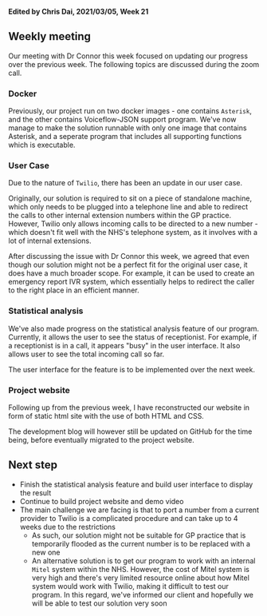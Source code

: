 **Edited by Chris Dai, 2021/03/05, Week 21**

## Weekly meeting
Our meeting with Dr Connor this week focused on updating our progress over the previous week. The following topics are discussed during the zoom call.

### Docker
Previously, our project run on two docker images - one contains `Asterisk`, and the other contains Voiceflow-JSON support program. We've now manage to make the solution runnable with only one image that contains Asterisk, and a seperate program that includes all supporting functions which is executable.

### User Case
Due to the nature of `Twilio`, there has been an update in our user case.

Originally, our solution is required to sit on a piece of standalone machine, which only needs to be plugged into a telephone line and able to redirect the calls to other internal extension numbers within the GP practice. However, Twilio only allows incoming calls to be directed to a new number - which doesn't fit well with the NHS's telephone system, as it involves with a lot of internal extensions. 

After discussing the issue with Dr Connor this week, we agreed that even though our solution might not be a perfect fit for the original user case, it does have a much broader scope. For example, it can be used to create an emergency report IVR system, which essentially helps to redirect the caller to the right place in an efficient manner.

### Statistical analysis
We've also made progress on the statistical analysis feature of our program. Currently, it allows the user to see the status of receptionist. For example, if a receptionist is in a call, it appears "busy" in the user interface. It also allows user to see the total incoming call so far.

The user interface for the feature is to be implemented over the next week.

### Project website
Following up from the previous week, I have reconstructed our website in form of static html site with the use of both HTML and CSS.

The development blog will however still be updated on GitHub for the time being, before eventually migrated to the project website.



## **Next step**
- Finish the statistical analysis feature and build user interface to display the result
- Continue to build project website and demo video
- The main challenge we are facing is that to port a number from a current provider to Twilio is a complicated procedure and can take up to 4 weeks due to the restrictions
	- As such, our solution might not be suitable for GP practice that is temporarily flooded as the current number is to be replaced with a new one
	- An alternative solution is to get our program to work with an internal `Mitel` system within the NHS. However, the cost of Mitel system is very high and there's very limited resource online about how Mitel system would work with Twilio, making it difficult to test our program. In this regard, we've informed our client and hopefully we will be able to test our solution very soon
